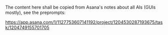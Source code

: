 The content here shall be copied from Asana's notes about all AIs (GUIs mostly), see the preprompts:

https://app.asana.com/1/1127753607141192/project/1204530287193675/task/1204749155701705
